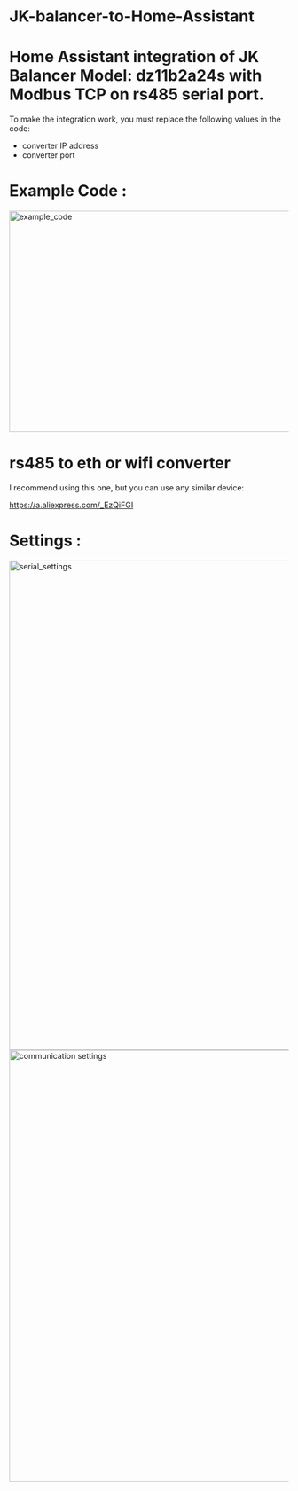 # JK-balancer-to-Home-Assistant

# Home Assistant integration of JK Balancer Model: dz11b2a24s with Modbus TCP on rs485 serial port.

To make the integration work, you must replace the following values in the code:

- converter IP address
- converter port

# Example Code :

<img width="866" height="399" alt="example_code" src="https://github.com/user-attachments/assets/b51ff176-a497-424a-aaee-422952d86fd4" />


# rs485 to eth or wifi converter

I recommend using this one, but you can use any similar device:

https://a.aliexpress.com/_EzQiFGI

# Settings : 

<img width="946" height="883" alt="serial_settings" src="https://github.com/user-attachments/assets/cc2a24dd-def2-449f-a4d4-b40ccf302d57" />

<img width="952" height="779" alt="communication settings" src="https://github.com/user-attachments/assets/f7af7b98-3e9f-4923-8c24-4d5631bc9ca2" />


